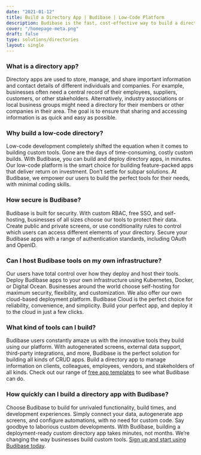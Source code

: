 ```yaml
---
date: "2021-01-12"
title: Build a Directory App | Budibase | Low-Code Platform
description: Budibase is the fast, cost-effective way to build a directory app. Use our free low-code platform to build custom tools in as little as five minutes.
cover: "/homepage-meta.png"
draft: false
type: solutions/directories
layout: single
---
```


### What is a directory app?
Directory apps are used to store, manage, and share important information and contact details of different individuals and companies. For example, businesses often need a central record of their employees, suppliers, customers, or other stakeholders. Alternatively, industry associations or local business groups might need a directory for their members or other companies in their area. The goal is to ensure that sharing and accessing information is as quick and easy as possible.

### Why build a low-code directory?
Low-code development completely shifted the equation when it comes to building custom tools. Gone are the days of time-consuming, costly custom builds. With Budibase, you can build and deploy directory apps, in minutes. Our low-code platform is the smart choice for building feature-packed apps that deliver return on investment. Don’t settle for subpar solutions. At Budibase, we empower our users to build the perfect tools for their needs, with minimal coding skills.

### How secure is Budibase?
Budibase is built for security. With custom RBAC, free SSO, and self-hosting, businesses of all sizes choose our tools to protect their data. Create public and private screens, or use conditionality rules to control which users can access different elements of your directory. Secure your Budibase apps with a range of authentication standards, including OAuth and OpenID.

### Can I host Budibase tools on my own infrastructure?
Our users have total control over how they deploy and host their tools. Deploy Budibase apps to your own infrastructure using Kubernetes, Docker, or Digital Ocean. Businesses around the world choose self-hosting for maximum security, flexibility, and customization. We also offer our own cloud-based deployment platform. Budibase Cloud is the perfect choice for reliability, convenience, and simplicity. Build your perfect app, and deploy it to the cloud in just a few clicks.

### What kind of tools can I build?
Budibase users constantly amaze us with the innovative tools they build using our platform. With autogenerated screens, external data support, third-party integrations, and more, Budibase is the perfect solution for building all kinds of CRUD apps. Build a directory app to manage information on clients, colleagues, employees, vendors, and stakeholders of all kinds.
Check out our range of [free app templates](https://budibase.com/templates/) to see what Budibase can do.


### How quickly can I build a directory app with Budibase?
Choose Budibase to build for unrivaled functionality, build times, and development experiences. Simply connect your data, autogenerate app screens, and configure automations, with no need for custom code. Say goodbye to laborious custom developments. With Budibase, building a deployment-ready custom directory app takes minutes, not months. We’re changing the way businesses build custom tools. [Sign up and start using Budibase today](https://account.budibase.app/register).